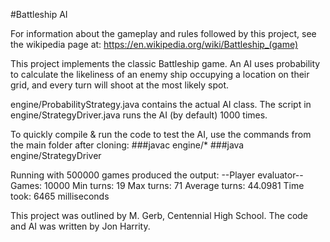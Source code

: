 #Battleship AI

For information about the gameplay and rules followed by this project, see the wikipedia page at:
https://en.wikipedia.org/wiki/Battleship_(game)

This project implements the classic Battleship game. An AI uses probability to calculate the likeliness of an enemy ship occupying a location on their grid, and every turn will shoot at the most likely spot. 

engine/ProbabilityStrategy.java contains the actual AI class. The script in engine/StrategyDriver.java runs the AI (by default) 1000 times. 

To quickly compile & run the code to test the AI, use the commands from the main folder after cloning:
###javac engine/*
###java engine/StrategyDriver


Running with 500000 games produced the output:
--Player evaluator--
Games: 10000
Min turns: 19
Max turns: 71
Average turns: 44.0981
Time took: 6465 milliseconds



This project was outlined by M. Gerb, Centennial High School.
The code and AI was written by Jon Harrity.
